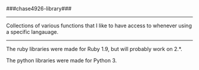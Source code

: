 ###chase4926-library###

---

Collections of various functions that I like to have access to whenever 
using a specific langauage.

---

The ruby libraries were made for Ruby 1.9, but will probably work on 2.*.

The python libraries were made for Python 3.
